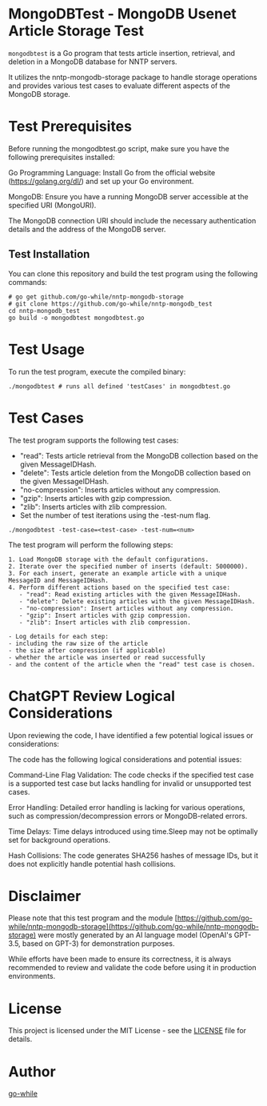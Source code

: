 # MongoDBTest - MongoDB Usenet Article Storage Test

`mongodbtest` is a Go program that tests article insertion, retrieval, and deletion in a MongoDB database for NNTP servers.

It utilizes the nntp-mongodb-storage package to handle storage operations and provides various test cases to evaluate different aspects of the MongoDB storage.


# Test Prerequisites
Before running the mongodbtest.go script, make sure you have the following prerequisites installed:

Go Programming Language: Install Go from the official website (https://golang.org/dl/) and set up your Go environment.

MongoDB: Ensure you have a running MongoDB server accessible at the specified URI (MongoURI).

The MongoDB connection URI should include the necessary authentication details and the address of the MongoDB server.


## Test Installation

You can clone this repository and build the test program using the following commands:

```shell
# go get github.com/go-while/nntp-mongodb-storage
# git clone https://github.com/go-while/nntp-mongodb_test
cd nntp-mongodb_test
go build -o mongodbtest mongodbtest.go

```

# Test Usage

To run the test program, execute the compiled binary:

```shell
./mongodbtest # runs all defined 'testCases' in mongodbtest.go
```

# Test Cases
The test program supports the following test cases:
 - "read": Tests article retrieval from the MongoDB collection based on the given MessageIDHash.
 - "delete": Tests article deletion from the MongoDB collection based on the given MessageIDHash.
 - "no-compression": Inserts articles without any compression.
 - "gzip": Inserts articles with gzip compression.
 - "zlib": Inserts articles with zlib compression.
 - Set the number of test iterations using the -test-num flag.
```shell
./mongodbtest -test-case=<test-case> -test-num=<num>
```

The test program will perform the following steps:
```
1. Load MongoDB storage with the default configurations.
2. Iterate over the specified number of inserts (default: 5000000).
3. For each insert, generate an example article with a unique MessageID and MessageIDHash.
4. Perform different actions based on the specified test case:
   - "read": Read existing articles with the given MessageIDHash.
   - "delete": Delete existing articles with the given MessageIDHash.
   - "no-compression": Insert articles without any compression.
   - "gzip": Insert articles with gzip compression.
   - "zlib": Insert articles with zlib compression.

- Log details for each step:
- including the raw size of the article
- the size after compression (if applicable)
- whether the article was inserted or read successfully
- and the content of the article when the "read" test case is chosen.
```



# ChatGPT Review Logical Considerations

Upon reviewing the code, I have identified a few potential logical issues or considerations:

The code has the following logical considerations and potential issues:

Command-Line Flag Validation: The code checks if the specified test case is a supported test case but lacks handling for invalid or unsupported test cases.

Error Handling: Detailed error handling is lacking for various operations, such as compression/decompression errors or MongoDB-related errors.

Time Delays: Time delays introduced using time.Sleep may not be optimally set for background operations.

Hash Collisions: The code generates SHA256 hashes of message IDs, but it does not explicitly handle potential hash collisions.


# Disclaimer

Please note that this test program and the module [https://github.com/go-while/nntp-mongodb-storage](https://github.com/go-while/nntp-mongodb-storage) were mostly generated by an AI language model (OpenAI's GPT-3.5, based on GPT-3) for demonstration purposes.

While efforts have been made to ensure its correctness, it is always recommended to review and validate the code before using it in production environments.

# License

This project is licensed under the MIT License - see the [LICENSE](https://choosealicense.com/licenses/mit/) file for details.


# Author
[go-while](https://github.com/go-while)
